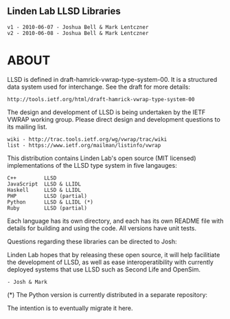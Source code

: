 Linden Lab LLSD Libraries
-------------------------
    v1 - 2010-06-07 - Joshua Bell & Mark Lentczner
    v2 - 2010-06-08 - Joshua Bell & Mark Lentczner


ABOUT
=====

LLSD is defined in draft-hamrick-vwrap-type-system-00. It is a structured data
system used for interchange. See the draft for more details:

    http://tools.ietf.org/html/draft-hamrick-vwrap-type-system-00

The design and development of LLSD is being undertaken by the IETF VWRAP
working group. Please direct design and development questions to its mailing
list.

    wiki - http://trac.tools.ietf.org/wg/vwrap/trac/wiki
    list - https://www.ietf.org/mailman/listinfo/vwrap
    
This distribution contains Linden Lab's open source (MIT licensed)
implementations of the LLSD type system in five langauges:

    C++         LLSD
    JavaScript  LLSD & LLIDL
    Haskell     LLSD & LLIDL
    PHP         LLSD (partial)
    Python      LLSD & LLIDL (*)
    Ruby        LLSD (partial)

Each language has its own directory, and each has its own README file with
details for building and using the code. All versions have unit tests.

Questions regarding these libraries can be directed to Josh:


Linden Lab hopes that by releasing these open source, it will help facilitiate
the development of LLSD, as well as ease interoperatibility with currently
deployed systems that use LLSD such as Second Life and OpenSim.

    - Josh & Mark
    
(*) The Python version is currently distributed in a separate repository:

The intention is to eventually migrate it here.

